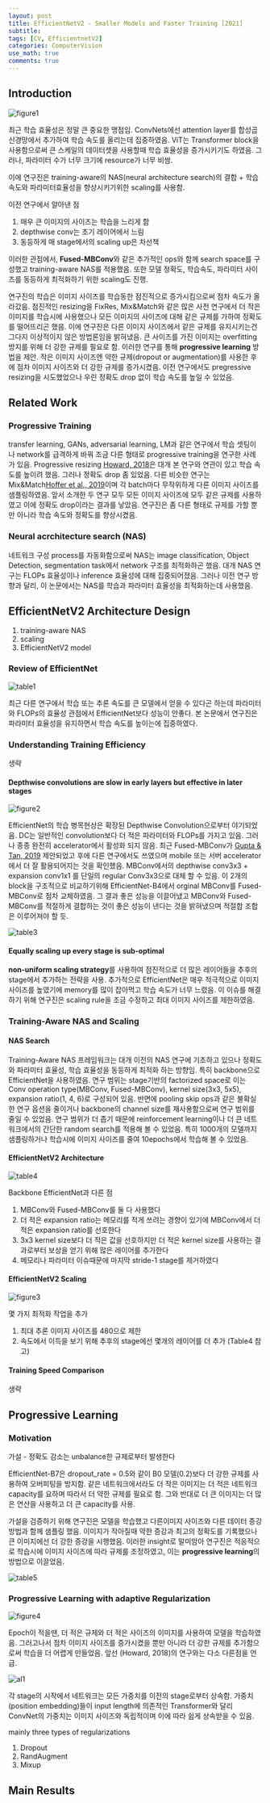 ```yaml
---
layout: post
title: EfficientNetV2 - Smaller Models and Faster Training [2021]
subtitle: 
tags: [CV, EfficientnetV2]
categories: ComputerVision
use_math: true
comments: true
---
```



## Introduction

![figure1](/img/efficientv2/figure1.png)

최근 학습 효율성은 정말 큰 중요한 맹점임. ConvNets에선 attention layer를 합성곱 신경망에서 추가하여 학습 속도를 올리는데 집중하였음. ViT는 Transformer block을 사용함으로써 큰 스케일의 데이터셋을 사용할때 학습 효율성을 증가시키기도 하였음. 그러나, 파라미터 수가 너무 크기에 resource가 너무 비쌈.

이에 연구진은 training-aware의 NAS(neural architecture search)의 결합 + 학습속도와 파라미터효율성을 향상시키기위한 scaling를 사용함. 

이전 연구에서 알아낸 점
1. 매우 큰 이미지의 사이즈는 학습을 느리게 함
2. depthwise conv는 초기 레이어에서 느림
3. 동등하게 매 stage에서의 scaling up은 차선책

이러한 관점에서, **Fused-MBConv**와 같은 추가적인 ops와 함께 search space를 구성했고 training-aware NAS를 적용했음. 또한 모델 정확도, 학습속도, 파라미터 사이즈를 동등하게 최적화하기 위한 scaling도 진행.

연구진의 학습은 이미지 사이즈를 학습동한 점진적으로 증가시킴으로써 점차 속도가 올라갔음. 점진적인 resizing을 FixRes, Mix&Match와 같은 많은 사전 연구에서 더 작은 이미지를 학습시에 사용했으나 모든 이미지의 사이즈에 대해 같은 규제를 가하여 정확도를 떨어뜨리곤 했음. 이에 연구진은 다른 이미지 사이즈에서 같은 규제를 유지시키는건 그다지 이상적이지 않은 방법론임을 밝혀냈음. 큰 사이즈를 가진 이미지는 overfitting 방지를 위해 더 강한 규제를 필요로 함. 이러한 연구를 통해 **progressive learning** 방법을 제안. 작은 이미지 사이즈엔 약한 규제(dropout or augmentation)를 사용한 후에 점차 이미지 사이즈와 더 강한 규제를 증가시켰음. 이전 연구에서도 pregressive resizing을 시도했었으나 우린 정확도 drop 없이 학습 속도를 높일 수 있었음.


## Related Work

### Progressive Training

transfer learning, GANs, adversarial learning, LM과 같은 연구에서 학습 셋팅이나 network를 급격하게 바꿔 조금 다른 형태로 progressive training을 연구한 사례가 있음. Progressive resizing [Howard, 2018](https://www.fast.ai/posts/2018-04-30-dawnbench-fastai.html)은 대개 본 연구와 연관이 있고 학습 속도를 높이려 했음. 그러나 정확도 drop 좀 있었음. 다른 비슷한 연구는 Mix&Match[Hoffer et al., 2019](https://arxiv.org/abs/1908.08986)이며 각 batch마다 무작위하게 다른 이미지 사이즈를 샘플링하였음. 앞서 소개한 두 연구 모두 모든 이미지 사이즈에 모두 같은 규제를 사용하였고 이에 정확도 drop이라는 결과를 낳았음. 연구진은 좀 다른 형태로 규제를 가할 뿐만 아니라 학습 속도와 정확도를 향상시켰음. 

### Neural acrchitecture search (NAS)

네트워크 구성 process를 자동화함으로써 NAS는 image classification, Object Detection, segmentation task에서 network 구조를 최적화하곤 했음. 대개 NAS 연구는 FLOPs 효율성이나 inference 효율성에 대해 집중되어졌음. 그러나 이전 연구 방향과 달리, 이 논문에서는 NAS를 학습과 파라미터 효율성을 최적화하는데 사용했음.


## EfficientNetV2 Architecture Design

1. training-aware NAS
2. scaling
3. EfficientNetV2 model

### Review of EfficientNet

![table1](/img/efficientv2/table1.png)

최근 다른 연구에서 학습 또는 추론 속도를 큰 모델에서 얻을 수 있다곤 하는데 파라미터와 FLOPs의 효율성 관점에서 EfficientNet보다 성능이 안좋다. 본 논문에서 연구진은 파라미터 효율성을 유지하면서 학습 속도를 높이는에 집중하였다.

### Understanding Training Efficiency

생략

#### Depthwise convolutions are slow in early layers but effective in later stages

![figure2](/img/efficientv2/figure2.png)

EfficientNet의 학습 병목현상은 확장된 Depthwise Convolution으로부터 야기되었음. DC는 일반적인 convolution보다 더 적은 파라미터와 FLOPs를 가지고 있음. 그러나 종종 완전히 accelerator에서 활성화 되지 않음. 최근 Fused-MBConv가 [Gupta & Tan, 2019](https://ai.googleblog.com/2019/08/efficientnet-edgetpu-creating.html) 제안되었고 후에 다른 연구에서도 쓰였으며 mobile 또는 서버 accelerator에서 더 잘 활용되어지는 것을 확인했음. MBConv에서의 depthwise conv3x3 + expansion conv1x1 를 단일의 regular Conv3x3으로 대체 할 수 있음. 이 2개의 block을 구조적으로 비교하기위해 EfficientNet-B4에서 orginal MBConv를 Fused-MBConv로 점차 교체하였음. 그 결과 좋은 성능을 이끌어냈고 MBConv와 Fused-MBConv를 적절하게 결합하는 것이 좋은 성능이 낸다는 것을 밝혀냈으며 적절합 조합은 이루어져야 할 듯.

![table3](/img/efficientv2/table3.png)


#### Equally scaling up every stage is sub-optimal

**non-uniform scaling strategy**를 사용하여 점진적으로 더 많은 레이어들을 추후의 stage에서 추가하는 전략을 사용. 추가적으로 EfficientNet은 매우 적극적으로 이미지 사이즈를 높였기에 memory를 많이 잡아먹고 학습 속도가 너무 느렸음. 이 이슈를 해결하기 위해 연구진은 scaling rule을 조금 수정하고 최대 이미지 사이즈를 제한하였음.


### Training-Aware NAS and Scaling

#### NAS Search

Training-Aware NAS 프레임워크는 대개 이전의 NAS 연구에 기초하고 있으나 정확도와 파라미터 효율성, 학습 효율성을 동등하게 최적화 하는 방향임. 특히 backbone으로 EfficientNet을 사용하였음. 연구 범위는 stage기반의 factorized space로 이는 Conv operation type(MBConv, Fused-MBConv), kernel size(3x3, 5x5), expansion ratio(1, 4, 6)로 구성되어 있음. 반면에 pooling skip ops과 같은 불확실한 연구 옵션을 줄이거나 backbone의 channel size를 재사용함으로써 연구 범위를 줄일 수 있었음. 연구 범위가 더 좁기 때문에 reinforcement learning이나 더 큰 네트워크에서의 간단한 random search를 적용해 볼 수 있었음. 특히 1000개의 모델까지 샘플링하거나 학습시에 이미지 사이즈를 줄여 10epochs에서 학습해 볼 수 있었음. 

#### EfficientNetV2 Architecture

![table4](/img/efficientv2/table4.png)

Backbone EfficientNet과 다른 점
1. MBConv와 Fused-MBConv를 둘 다 사용했다
2. 더 적은 expansion ratio는 메모리를 적게 쓰려는 경향이 있기에 MBConv에서 더 적은 expansion ratio를 선호한다
3. 3x3 kernel size보다 더 적은 값을 선호하지만 더 적은 kernel size를 사용하는 결과로부터 보상을 얻기 위해 많은 레이어를 추가한다
4. 메모리나 파라미터 이슈때문에 마지막 stride-1 stage를 제거하였다

#### EfficientNetV2 Scaling

![figure3](/img/efficientv2/figure3.png)

몇 가지 최적화 작업을 추가
1. 최대 추론 이미지 사이즈를 480으로 제한
2. 속도에서 이득을 보기 위해 추후의 stage에선 몇개의 레이어를 더 추가 (Table4 참고)

#### Training Speed Comparison

생략

## Progressive Learning

### Motivation

가설 - 정확도 감소는 unbalance한 규제로부터 발생한다

EfficientNet-B7은 dropout_rate = 0.5와 같이 B0 모델(0.2)보다 더 강한 규제를 사용하여 오버피팅을 방지함. 같은 네트워크에서라도 더 작은 이미지는 더 적은 네트워크 capacity를 요하며 따라서 더 약한 규제를 필요로 함. 그와 반대로 더 큰 이미지는 더 많은 연산을 사용하고 더 큰 capacity를 사용.

가설을 검증하기 위해 연구진은 모델을 학습했고 다른이미지 사이즈와 다른 데이터 증강방법과 함께 샘플링 했음. 이미지가 작아질때 약한 증강과 최고의 정확도를 기록했으나 큰 이미지에선 더 강한 증강을 시행했음. 이러한 insight로 말미암아 연구진은 적응적으로 학습시에 이미지 사이즈에 따라 규제를 조정하였고, 이는 **progressive learning**의 방법으로 이끌었음.

![table5](/img/efficientv2/table5.png)

### Progressive Learning with adaptive Regularization

![figure4](/img/efficientv2/figure4.png)

Epoch이 적을땐, 더 적은 규제와 더 적은 사이즈의 이미지를 사용하여 모델을 학습하였음. 그러고나서 점차 이미지 사이즈를 증가시켰을 뿐만 아니라 더 강한 규제를 추가함으로써 학습을 더 어렵게 만들었음. 앞선 (Howard, 2018)의 연구와는 다소 다른점을 언급.

![al1](/img/efficientv2/al1.png)

각 stage의 시작에서 네트워크는 모든 가중치를 이전의 stage로부터 상속함. 가중치(position embedding)들이 input length에 의존적인 Transformer와 달리 ConvNet의 가중치는 이미지 사이즈와 독립적이며 이에 따라 쉽게 상속받을 수 있음.

mainly three types of regularizations
1. Dropout
2. RandAugment
3. Mixup

## Main Results

